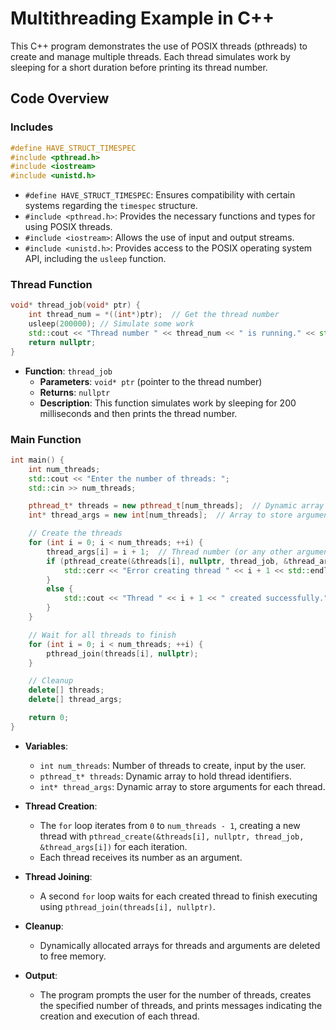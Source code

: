 # Multithreading Example in C++

This C++ program demonstrates the use of POSIX threads (pthreads) to create and manage multiple threads. Each thread simulates work by sleeping for a short duration before printing its thread number.

## Code Overview

### Includes

```cpp
#define HAVE_STRUCT_TIMESPEC
#include <pthread.h>
#include <iostream>
#include <unistd.h>
```

- `#define HAVE_STRUCT_TIMESPEC`: Ensures compatibility with certain systems regarding the `timespec` structure.
- `#include <pthread.h>`: Provides the necessary functions and types for using POSIX threads.
- `#include <iostream>`: Allows the use of input and output streams.
- `#include <unistd.h>`: Provides access to the POSIX operating system API, including the `usleep` function.

### Thread Function

```cpp
void* thread_job(void* ptr) {
    int thread_num = *((int*)ptr);  // Get the thread number
    usleep(200000); // Simulate some work
    std::cout << "Thread number " << thread_num << " is running." << std::endl;
    return nullptr;
}
```

- **Function**: `thread_job`
  - **Parameters**: `void* ptr` (pointer to the thread number)
  - **Returns**: `nullptr`
  - **Description**: This function simulates work by sleeping for 200 milliseconds and then prints the thread number.

### Main Function

```cpp
int main() {
    int num_threads;
    std::cout << "Enter the number of threads: ";
    std::cin >> num_threads;

    pthread_t* threads = new pthread_t[num_threads];  // Dynamic array of threads
    int* thread_args = new int[num_threads];  // Array to store arguments for threads

    // Create the threads
    for (int i = 0; i < num_threads; ++i) {
        thread_args[i] = i + 1;  // Thread number (or any other argument you want to pass)
        if (pthread_create(&threads[i], nullptr, thread_job, &thread_args[i]) != 0) {
            std::cerr << "Error creating thread " << i + 1 << std::endl;
        }
        else {
            std::cout << "Thread " << i + 1 << " created successfully." << std::endl;
        }
    }

    // Wait for all threads to finish
    for (int i = 0; i < num_threads; ++i) {
        pthread_join(threads[i], nullptr);
    }

    // Cleanup
    delete[] threads;
    delete[] thread_args;

    return 0;
}
```

- **Variables**:
  - `int num_threads`: Number of threads to create, input by the user.
  - `pthread_t* threads`: Dynamic array to hold thread identifiers.
  - `int* thread_args`: Dynamic array to store arguments for each thread.

- **Thread Creation**:
  - The `for` loop iterates from `0` to `num_threads - 1`, creating a new thread with `pthread_create(&threads[i], nullptr, thread_job, &thread_args[i])` for each iteration.
  - Each thread receives its number as an argument.

- **Thread Joining**:
  - A second `for` loop waits for each created thread to finish executing using `pthread_join(threads[i], nullptr)`.

- **Cleanup**:
  - Dynamically allocated arrays for threads and arguments are deleted to free memory.

- **Output**:
  - The program prompts the user for the number of threads, creates the specified number of threads, and prints messages indicating the creation and execution of each thread.
